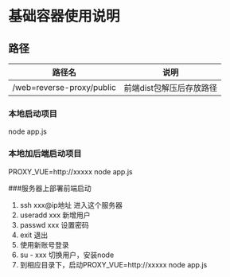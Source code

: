 # 基础容器使用说明

## 路径

路径名|说明
---|---
/web=reverse-proxy/public| 前端dist包解压后存放路径

### 本地启动项目
node app.js

### 本地加后端启动项目
PROXY_VUE=http://xxxxx node app.js

###服务器上部署前端启动
1. ssh xxx@ip地址 进入这个服务器
1. useradd xxx 新增用户
1. passwd xxx 设置密码
1. exit 退出
1. 使用新账号登录
1. su - xxx 切换用户，安装node
1. 到相应目录下，启动PROXY_VUE=http://xxxxx node app.js
